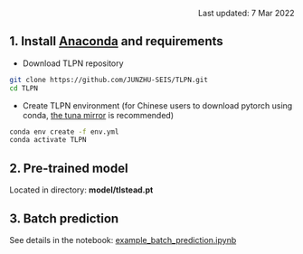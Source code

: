 <p align="right">Last updated: 7 Mar 2022</p>

## 1. Install [Anaconda](https://www.anaconda.com/) and requirements
* Download TLPN repository
```bash
git clone https://github.com/JUNZHU-SEIS/TLPN.git
cd TLPN
```
* Create TLPN environment (for Chinese users to download pytorch using conda, [the tuna mirror](https://mirror.tuna.tsinghua.edu.cn/help/anaconda/) is recommended)
```bash
conda env create -f env.yml
conda activate TLPN
```
## 2. Pre-trained model
Located in directory: **model/tlstead.pt**
## 3. Batch prediction
See details in the notebook: [example_batch_prediction.ipynb](docs/example_batch_prediction.ipynb)

